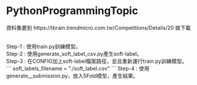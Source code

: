 # PythonProgrammingTopic
<p>資料集要到 https://tbrain.trendmicro.com.tw/Competitions/Details/20 做下載</p>
<br>
Step-1 : 使用train.py訓練模型。
<br>
Step-2 : 使用generate_soft_label_csv.py產生soft-label。
<br>
Step-3 : 在CONFIG加上soft-label檔案路徑，並且重新運行train.py訓練模型。
```
soft_labels_filename = "./soft_label.csv"
```
Step-4 : 使用generate__submission.py，放入5Fold模型，產生結果。
